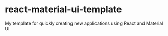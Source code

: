 # react-material-ui-template
My template for quickly creating new applications using React and Material UI

